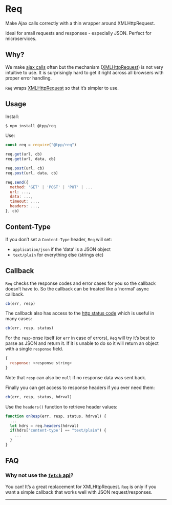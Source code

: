 # Req

Make Ajax calls correctly with a thin wrapper around XMLHttpRequest.

Ideal for small requests and responses - especially JSON. Perfect for microservices.

## Why?

We make [ajax calls](https://en.wikipedia.org/wiki/Ajax_(programming)) often but the mechanism ([XMLHttpRequest](https://developer.mozilla.org/en-US/docs/Web/API/XMLHttpRequest)) is not very intuitive to use. It is surprisingly hard to get it right across all browsers with proper error handling.

`Req` wraps [XMLHttpRequest](https://developer.mozilla.org/en-US/docs/Web/API/XMLHttpRequest) so that it’s simpler to use.

## Usage

Install:

```sh
$ npm install @tpp/req
```

Use:

```javascript
const req = require("@tpp/req")

req.get(url, cb)
req.get(url, data, cb)

req.post(url, cb)
req.post(url, data, cb)

req.send({
  method: 'GET' | 'POST' | 'PUT' | ...
  url: ...,
  data: ...,
  timeout: ...,
  headers: ...,
}, cb)
```

## Content-Type

If you don’t set a `Content-Type` header, `Req` will set:

* `application/json` if the ‘data’ is a JSON object
* `text/plain` for everything else (strings etc)

## Callback

`Req` checks the response codes and error cases for you so the callback doesn’t have to. So the callback can be treated like a ‘normal’ async callback.

```javascript
cb(err, resp)
```

The callback also has access to the [http status code](https://en.wikipedia.org/wiki/List_of_HTTP_status_codes) which is useful in many cases:

```javascript
cb(err, resp, status)
```

For the `resp`-onse itself (or `err` in case of errors), `Req` will try it’s best to parse as JSON and return it. If it is unable to do so it will return an object with a single `response` field.

```javascript
{
  response: <response string>
}
```

Note that `resp` can also be `null` if no response data was sent back.

Finally you can get access to response headers if you ever need them:

```javascript
cb(err, resp, status, hdrval)
```

Use the `headers()` function to retrieve header values:

```javascript
function onResp(err, resp, status, hdrval) {
  ...
  let hdrs = req.headers(hdrval)
  if(hdrs['content-type'] == "text/plain") {
    ...
  }
}
```

## FAQ

### Why not use the [`fetch` api](https://developer.mozilla.org/en-US/docs/Web/API/Fetch_API)?

You can! It’s a great replacement for XMLHttpRequest. `Req` is only if you want a simple callback that works well with JSON request/responses.

---


